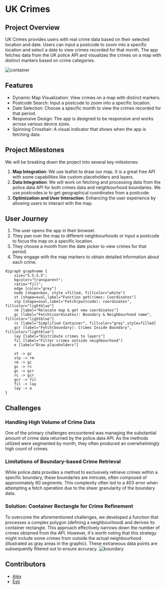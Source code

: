 # UK Crimes

## Project Overview

UK Crimes provides users with real crime data based on their selected location and date. Users can input a postcode to zoom into a specific location and select a date to view crimes recorded for that month. The app fetches data from the UK police API and visualizes the crimes on a map with distinct markers based on crime categories.

![container](https://github.com/FAC29A/Alex-Esti-Project/assets/94972293/d83611d3-bf52-4283-8f4f-55ab00b73315)


## Features

* Dynamic Map Visualization: View crimes on a map with distinct markers.
* Postcode Search: Input a postcode to zoom into a specific location.
* Date Selection: Choose a specific month to view the crimes recorded for that period.
* Responsive Design: The app is designed to be responsive and works across various device sizes.
* Spinning Crosshair: A visual indicator that shows when the app is fetching data.

## Project Milestones

We will be breaking down the project into several key milestones:

1. **Map Integration**: We use leaflet to draw our map. It is a great free API with some capabilities like custom placeholders and layers.
2. **Data Integration**: We will work on fetching and processing data from the police.data API for both crimes data and neighbourhood boundaries. We use postcodes.io to get geographical coordinates from a postcode.
3. **Optimization and User Interaction**: Enhancing the user experience by allowing users to interact with the map.

## User Journey
1. The user opens the app in their browser.
2. They pan over the map to different neighbourhoods or input a postcode to focus the map on a specific location.
3. They choose a month from the date picker to view crimes for that period.
4. They engage with the map markers to obtain detailed information about each crime.

```graphviz
digraph graphname {
    size="5.5,5.5";
    bgcolor="transparent";
    ratio="fill";
    edge [color="grey"]
    node [shape=box, style =filled, fillcolor="white"]
    st [shape=oval,label="Function getCrimes: Coordinates"]
    stp [shape=oval,label="Fetch(postcode): coordinates", fillcolor="lightblue"]
    rm [label="Relocate map & get new coordinates"]
    gc [label="Fetch(coordinates): Boundary & Neighbourhood name", fillcolor="lightblue"]
    rc [label="Simplified Container", fillcolor="grey",style=filled]
    gcr [label="Fetch(boundary): Crimes Inside Boundary", fillcolor="lightblue"]
    lay [label="Distribute crimes to layers"]
    fil [label="Filter crimes outside neighbourhood"]
    e [label="Draw placeholders"]

    st -> gc
    stp -> rm
    rm -> gc
    gc -> rc
    gc -> gcr
    rc -> gcr
    gcr -> fil
    fil -> lay
    lay -> e
}

```

## Challenges
### Handling High Volume of Crime Data
One of the primary challenges encountered was managing the substantial amount of crime data returned by the police.data API. As the methods utilized were segmented by month, they often produced an overwhelmingly high count of crimes.

### Limitations of Boundary-based Crime Retrieval
While police.data provides a method to exclusively retrieve crimes within a specific boundary, these boundaries are intricate, often composed of approximately 80 segments. This complexity often led to a 403 error when attempting a fetch operation due to the sheer granularity of the boundary data.

### Solution: Container Rectangle for Crime Refinement
To overcome the aforementioned challenges, we developed a function that processes a complex polygon (defining a neighbourhood) and derives its container rectangle. This approach effectively narrows down the number of crimes obtained from the API. However, it's worth noting that this strategy might include some crimes from outside the actual neighbourhood (illustrated as gray areas in the graphic). These extraneous data points are subsequently filtered out to ensure accuracy.
![boundary](https://github.com/FAC29A/Alex-Esti-Project/assets/94972293/f5e9ab2b-bf2d-4b4b-8726-b0a8526e516a)

## Contributors

- [Alex](https://github.com/AlexVOiceover)
- [Esti](https://github.com/Estishi87)
